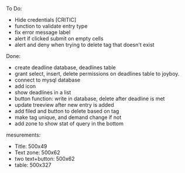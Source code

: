 To Do:
- Hide credentials [CRITIC]
- function to validate entry type
- fix error message label
- alert if clicked submit on empty cells
- alert and deny when trying to delete tag that doesn't exist

Done:
- create deadline database, deadlines table
- grant select, insert, delete permissions on deadlines table to joyboy.
- connect to mysql database 
- add icon
- show deadlines in a list
- button function: write in database, delete after deadline is met
- update treeview after new entry is added
- add filed and button to delete based on tag
- make tag unique, and demand change if not
- add zone to show stat of query in the bottom

mesurements:
- Title: 500x49
- Text zone: 500x62
- two text+button: 500x62
- table: 500x327